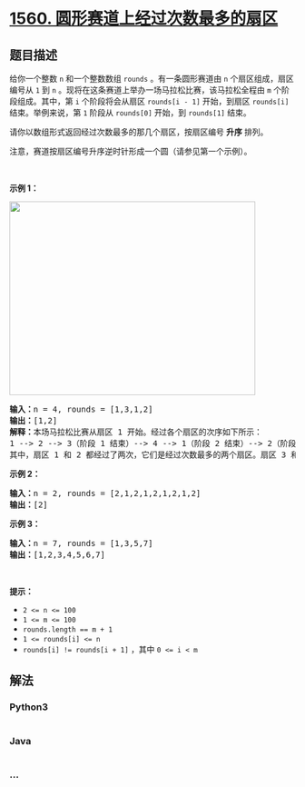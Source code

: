 # [1560. 圆形赛道上经过次数最多的扇区](https://leetcode-cn.com/problems/most-visited-sector-in-a-circular-track)



## 题目描述

<!-- 这里写题目描述 -->

<p>给你一个整数 <code>n</code> 和一个整数数组 <code>rounds</code> 。有一条圆形赛道由 <code>n</code> 个扇区组成，扇区编号从 <code>1</code> 到 <code>n</code> 。现将在这条赛道上举办一场马拉松比赛，该马拉松全程由 <code>m</code> 个阶段组成。其中，第 <code>i</code> 个阶段将会从扇区 <code>rounds[i - 1]</code> 开始，到扇区 <code>rounds[i]</code> 结束。举例来说，第 <code>1</code> 阶段从&nbsp;<code>rounds[0]</code>&nbsp;开始，到&nbsp;<code>rounds[1]</code>&nbsp;结束。</p>

<p>请你以数组形式返回经过次数最多的那几个扇区，按扇区编号 <strong>升序</strong> 排列。</p>

<p>注意，赛道按扇区编号升序逆时针形成一个圆（请参见第一个示例）。</p>

<p>&nbsp;</p>

<p><strong>示例 1：</strong></p>

<p><img alt="" src="https://assets.leetcode-cn.com/aliyun-lc-upload/uploads/2020/08/22/3rd45e.jpg" style="height: 341px; width: 433px;"></p>

<pre><strong>输入：</strong>n = 4, rounds = [1,3,1,2]
<strong>输出：</strong>[1,2]
<strong>解释：</strong>本场马拉松比赛从扇区 1 开始。经过各个扇区的次序如下所示：
1 --&gt; 2 --&gt; 3（阶段 1 结束）--&gt; 4 --&gt; 1（阶段 2 结束）--&gt; 2（阶段 3 结束，即本场马拉松结束）
其中，扇区 1 和 2 都经过了两次，它们是经过次数最多的两个扇区。扇区 3 和 4 都只经过了一次。</pre>

<p><strong>示例 2：</strong></p>

<pre><strong>输入：</strong>n = 2, rounds = [2,1,2,1,2,1,2,1,2]
<strong>输出：</strong>[2]
</pre>

<p><strong>示例 3：</strong></p>

<pre><strong>输入：</strong>n = 7, rounds = [1,3,5,7]
<strong>输出：</strong>[1,2,3,4,5,6,7]
</pre>

<p>&nbsp;</p>

<p><strong>提示：</strong></p>

<ul>
	<li><code>2 &lt;= n &lt;= 100</code></li>
	<li><code>1 &lt;= m &lt;= 100</code></li>
	<li><code>rounds.length == m + 1</code></li>
	<li><code>1 &lt;= rounds[i] &lt;= n</code></li>
	<li><code>rounds[i] != rounds[i + 1]</code> ，其中 <code>0 &lt;= i &lt; m</code></li>
</ul>


## 解法

<!-- 这里可写通用的实现逻辑 -->

<!-- tabs:start -->

### **Python3**

<!-- 这里可写当前语言的特殊实现逻辑 -->

```python

```

### **Java**

<!-- 这里可写当前语言的特殊实现逻辑 -->

```java

```

### **...**

```

```

<!-- tabs:end -->
